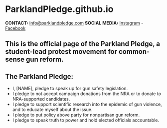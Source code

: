 # ParklandPledge.github.io

**CONTACT:** [info@parklandpledge.com](mailto:info@parklandpledge.com)
**SOCIAL MEDIA:** [Instagram](https://instagram.com/parklandpledge/) - [Facebook](http://facebook.com/parklandpledge/)

## This is the official page of the Parkland Pledge, a student-lead protest movement for common-sense gun reform.

## The Parkland Pledge:

- I, [NAME], pledge to speak up for gun safety legislation.
- I pledge to not accept campaign donations from the NRA or to donate to NRA-supported candidates.
- I pledge to support scientific research into the epidemic of gun violence, and to educate myself about the issue.
- I pledge to put policy above party for nonpartisan gun reform.
- I pledge to speak truth to power and hold elected officials accountable.
